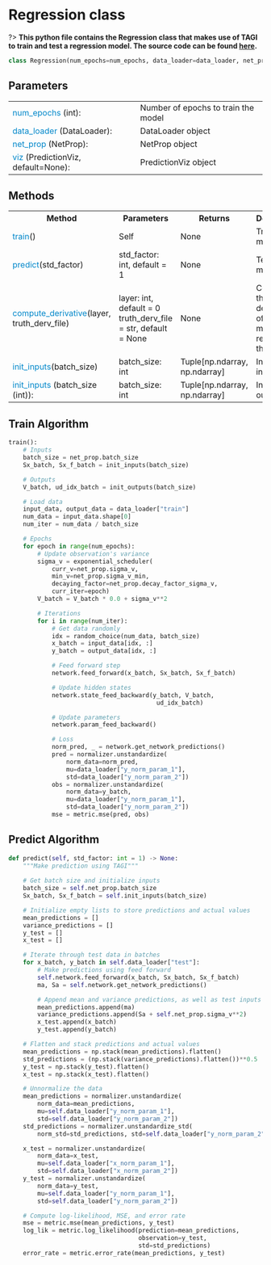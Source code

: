 # Regression class

?> **This python file contains the Regression class that makes use of TAGI to train and test a regression model. The source code can be found [here](https://github.com/lhnguyen102/cuTAGI/blob/main/python_examples/regression.py).**

```python
class Regression(num_epochs=num_epochs, data_loader=data_loader, net_prop=net_prop, viz=viz)
```

## Parameters

<table>
  <tr>
    <td><span style="color:#0087ca">num_epochs</span> (int): </td>
    <td>Number of epochs to train the model</td>
  </tr>
  <tr>
    <td><span style="color:#0087ca">data_loader</span> (DataLoader): </td>
    <td>DataLoader object</td>
  </tr>
  <tr>
    <td><span style="color:#0087ca">net_prop</span> (NetProp): </td>
    <td>NetProp object</td>
  </tr>
  <tr>
    <td><span style="color:#0087ca">viz</span> (PredictionViz, default=None): &nbsp;&nbsp;&nbsp;&nbsp;</td>
    <td>PredictionViz object</td>
  </tr>
</table>

## Methods

<table>
  <tr>
    <th>Method</th>
    <th>Parameters</th>
    <th>Returns</th>
    <th>Description</th>
  <tr>
    <td><span style="color:#0087ca">train</span>()</td>
    <td>Self</td>
    <td>None</td>
    <td>Train the model</td>
  </tr>
  <tr>
    <td><span style="color:#0087ca">predict</span>(std_factor)</td>
    <td>std_factor: int, default = 1</td>
    <td>None</td>
    <td>Test the model</td>
  </tr>
  <tr>
    <td><span style="color:#0087ca">compute_derivative</span>(layer, truth_derv_file)</td>
    <td>layer: int, default = 0<br>
    truth_derv_file = str, default = None</td>
    <td>None</td>
    <td>Compute the derivatives of the model with respect to the input</td>
  </tr>
  <tr>
    <td><span style="color:#0087ca">init_inputs</span>(batch_size)</td>
    <td>batch_size: int</td>
    <td>Tuple[np.ndarray, np.ndarray]</td>
    <td>Initialize the inputs</td>
  </tr>
  <tr>
    <td><span style="color:#0087ca">init_inputs</span> (batch_size (int)): </td>
    <td>batch_size: int</td>
    <td>Tuple[np.ndarray, np.ndarray]</td>
    <td>Initialize the outputs</td>
  </tr>
</table>

## Train Algorithm

```python
train():
    # Inputs
    batch_size = net_prop.batch_size
    Sx_batch, Sx_f_batch = init_inputs(batch_size)

    # Outputs
    V_batch, ud_idx_batch = init_outputs(batch_size)

    # Load data
    input_data, output_data = data_loader["train"]
    num_data = input_data.shape[0]
    num_iter = num_data / batch_size

    # Epochs
    for epoch in range(num_epochs):
        # Update observation's variance
        sigma_v = exponential_scheduler(
            curr_v=net_prop.sigma_v,
            min_v=net_prop.sigma_v_min,
            decaying_factor=net_prop.decay_factor_sigma_v,
            curr_iter=epoch)
        V_batch = V_batch * 0.0 + sigma_v**2

        # Iterations
        for i in range(num_iter):
            # Get data randomly
            idx = random_choice(num_data, batch_size)
            x_batch = input_data[idx, :]
            y_batch = output_data[idx, :]

            # Feed forward step
            network.feed_forward(x_batch, Sx_batch, Sx_f_batch)

            # Update hidden states
            network.state_feed_backward(y_batch, V_batch,
                                         ud_idx_batch)

            # Update parameters
            network.param_feed_backward()

            # Loss
            norm_pred, _ = network.get_network_predictions()
            pred = normalizer.unstandardize(
                norm_data=norm_pred,
                mu=data_loader["y_norm_param_1"],
                std=data_loader["y_norm_param_2"])
            obs = normalizer.unstandardize(
                norm_data=y_batch,
                mu=data_loader["y_norm_param_1"],
                std=data_loader["y_norm_param_2"])
            mse = metric.mse(pred, obs)
```
## Predict Algorithm

```python
def predict(self, std_factor: int = 1) -> None:
    """Make prediction using TAGI"""
    
    # Get batch size and initialize inputs
    batch_size = self.net_prop.batch_size
    Sx_batch, Sx_f_batch = self.init_inputs(batch_size)

    # Initialize empty lists to store predictions and actual values
    mean_predictions = []
    variance_predictions = []
    y_test = []
    x_test = []

    # Iterate through test data in batches
    for x_batch, y_batch in self.data_loader["test"]:
        # Make predictions using feed forward
        self.network.feed_forward(x_batch, Sx_batch, Sx_f_batch)
        ma, Sa = self.network.get_network_predictions()

        # Append mean and variance predictions, as well as test inputs and outputs
        mean_predictions.append(ma)
        variance_predictions.append(Sa + self.net_prop.sigma_v**2)
        x_test.append(x_batch)
        y_test.append(y_batch)

    # Flatten and stack predictions and actual values
    mean_predictions = np.stack(mean_predictions).flatten()
    std_predictions = (np.stack(variance_predictions).flatten())**0.5
    y_test = np.stack(y_test).flatten()
    x_test = np.stack(x_test).flatten()

    # Unnormalize the data
    mean_predictions = normalizer.unstandardize(
        norm_data=mean_predictions,
        mu=self.data_loader["y_norm_param_1"],
        std=self.data_loader["y_norm_param_2"])
    std_predictions = normalizer.unstandardize_std(
        norm_std=std_predictions, std=self.data_loader["y_norm_param_2"])

    x_test = normalizer.unstandardize(
        norm_data=x_test,
        mu=self.data_loader["x_norm_param_1"],
        std=self.data_loader["x_norm_param_2"])
    y_test = normalizer.unstandardize(
        norm_data=y_test,
        mu=self.data_loader["y_norm_param_1"],
        std=self.data_loader["y_norm_param_2"])

    # Compute log-likelihood, MSE, and error rate
    mse = metric.mse(mean_predictions, y_test)
    log_lik = metric.log_likelihood(prediction=mean_predictions,
                                    observation=y_test,
                                    std=std_predictions)
    error_rate = metric.error_rate(mean_predictions, y_test)
```
